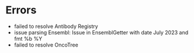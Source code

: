 # Errors

- failed to resolve Antibody Registry
- issue parsing Ensembl: Issue in EnsemblGetter with date July 2023 and fmt %b %Y
- failed to resolve OncoTree